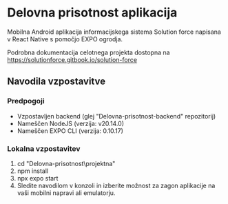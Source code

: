 # Delovna prisotnost aplikacija
Mobilna Android aplikacija informacijskega sistema Solution force napisana v React Native s pomočjo EXPO ogrodja.

Podrobna dokumentacija celotnega projekta dostopna na https://solutionforce.gitbook.io/solution-force

## Navodila vzpostavitve

### Predpogoji
- Vzpostavljen backend (glej "Delovna-prisotnost-backend" repozitorij)
- Nameščen NodeJS (verzija: v20.14.0)
- Nameščen EXPO CLI (verzija: 0.10.17)

### Lokalna vzpostavitev
1. cd "Delovna-prisotnost\projektna"
2. npm install
3. npx expo start
4. Sledite navodilom v konzoli in izberite možnost za zagon aplikacije na vaši mobilni napravi ali emulatorju.
